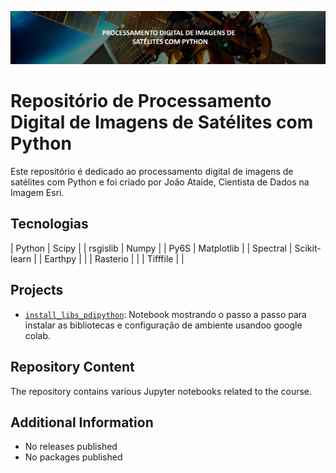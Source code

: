 ![Project Image](banner.png)
# Repositório de Processamento Digital de Imagens de Satélites com Python

Este repositório é dedicado ao processamento digital de imagens de satélites com Python e foi criado por João Ataíde, Cientista de Dados na Imagem Esri.

## Tecnologias

| Python      | Scipy         |
| rsgislib    | Numpy         |
| Py6S        | Matplotlib    |
| Spectral    | Scikit-learn  |
| Earthpy     |               |
| Rasterio    |               |
| Tifffile    |               |


## Projects
- [`install_libs_pdipython`](https://github.com/jvataidee/pdi_python/blob/master/install_libs_pdipython.ipynb): Notebook mostrando o passo a passo para instalar as bibliotecas e configuração de ambiente usandoo google colab.

## Repository Content
The repository contains various Jupyter notebooks related to the course.

## Additional Information
- No releases published
- No packages published
